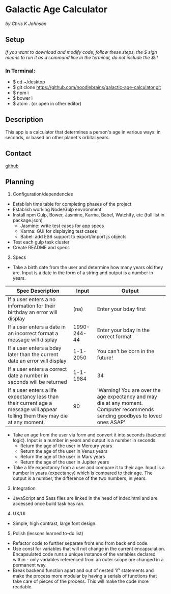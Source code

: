 # Galactic Age Calculator
_by Chris K Johnson_

## Setup
_if you want to download and modify code, follow these steps. the $ sign means to run it as a command line in the terminal, do not include the $!!!_
### In Terminal:
* $ cd ~/desktop
* $ git clone https://github.com/noodlebrains/galactic-age-calculator.git
* $ npm i
* $ bower i
* $ atom .
(or open in other editor)

## Description
This app is a calculator that determines a person's age in various ways: in seconds, or based on other planet's orbital years.

## Contact
[github](https://github.com/noodlebrains)

## Planning
1. Configuration/dependencies
  * Establish time table for completing phases of the project
  * Establish working Node/Gulp environment
  * Install npm Gulp, Bower, Jasmine, Karma, Babel, Watchify, etc (full list in package.json)
    * Jasmine: write test cases for app specs
    * Karma: GUI for displaying test cases
    * Babel: add ES6 support to export/import js objects
  * Test each gulp task cluster
  * Create README and specs

2. Specs
  * Take a birth date from the user and determine how many years old they are. Input is a date in the form of a string and output is a number in years.

| Spec Description |  Input | Output  |
|---|---|---|
| If a user enters a no information for their birthday an error will display | (na) | Enter your bday first |
| If a user enters a date in an incorrect format a message will display | 1990-244-44 | Enter your bday in the correct format |
| If a user enters a bday later than the current date an error will display | 1-1-2050 | You can't be born in the future! |
| If a user enters a correct date a number in seconds will be returned | 1-1-1984 | 34 |
| If a user enters a life expectancy less than their current age a message will appear telling them they may die at any moment. | 90 | 'Warning! You are over the age expectancy and may die at any moment. Computer recommends sending goodbyes to loved ones ASAP' |

  * Take an age from the user via form and convert it into seconds (backend logic). Input is a number in years and output is a number in seconds.
    * Return the age of the user in Mercury years
    * Return the age of the user in Venus years
    * Return the age of the user in Mars years
    * Return the age of the user in Jupiter years
  * Take a life expectancy from a user and compare it to their age. Input is a number in years (expectancy) which is compared to their age. The output is a number, the difference of the two numbers, in years.

3. Integration
  * JavaScript and Sass files are linked in the head of index.html and are accessed once build task has ran.

4. UX/UI
  * Simple, high contrast, large font design.

5. Polish (lessons learned to-do list)
  * Refactor code to further separate front end from back end code.
  * Use const for variables that will not change in the current encapsulation. Encapsulated code runs a unique instance of the variables declared within - only variables referenced from an outer scope are changed in a permanent way.
  * Break backend function apart and out of nested 'if' statements and make the process more modular by having a serials of functions that take care of pieces of the process. This will make the code more readable.
